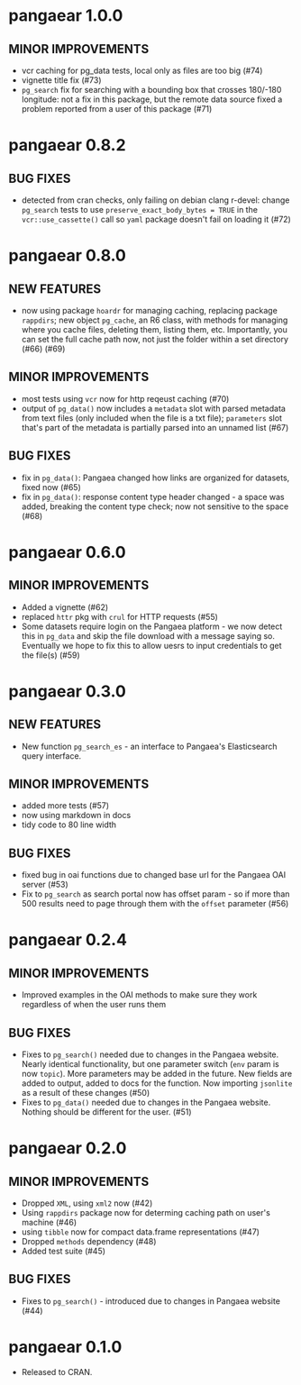 pangaear 1.0.0
==============

## MINOR IMPROVEMENTS

* vcr caching for pg_data tests, local only as files are too big (#74)
* vignette title fix (#73)
* `pg_search` fix for searching with a bounding box that crosses 180/-180 longitude: not a fix in this package, but the remote data source fixed a problem reported from a user of this package (#71)

pangaear 0.8.2
==============

## BUG FIXES

* detected from cran checks, only failing on debian clang r-devel: change `pg_search` tests to use `preserve_exact_body_bytes = TRUE` in the `vcr::use_cassette()` call so `yaml` package doesn't fail on loading it (#72)


pangaear 0.8.0
==============

## NEW FEATURES

* now using package `hoardr` for managing caching, replacing package `rappdirs`; new object `pg_cache`, an R6 class, with methods for managing where you cache files, deleting them, listing them, etc. Importantly, you can set the full cache path now, not just the folder within a set directory (#66) (#69)

## MINOR IMPROVEMENTS

* most tests using `vcr` now for http reqeust caching (#70)
* output of `pg_data()` now includes a `metadata` slot with parsed metadata from text files (only included when the file is a txt file); `parameters` slot that's part of the metadata is partially parsed into an unnamed list (#67)

## BUG FIXES

* fix in `pg_data()`: Pangaea changed how links are organized for datasets, fixed now (#65)
* fix in `pg_data()`: response content type header changed - a space was added, breaking the content type check; now not sensitive to the space (#68)


pangaear 0.6.0
==============

## MINOR IMPROVEMENTS

* Added a vignette (#62)
* replaced `httr` pkg with `crul` for HTTP requests (#55)
* Some datasets require login on the Pangaea platform - we now detect this in `pg_data` and skip the file download with a message saying so. Eventually we hope to fix this to allow uesrs to input credentials to get the file(s) (#59)


pangaear 0.3.0
==============

## NEW FEATURES

* New function `pg_search_es` - an interface to Pangaea's Elasticsearch
query interface.

## MINOR IMPROVEMENTS

* added more tests (#57)
* now using markdown in docs 
* tidy code to 80 line width

## BUG FIXES

* fixed bug in oai functions due to changed base url for the 
Pangaea OAI server (#53)
* Fix to `pg_search` as search portal now has offset param - so if
more than 500 results need to page through them with the 
`offset` parameter (#56)


pangaear 0.2.4
==============

## MINOR IMPROVEMENTS

* Improved examples in the OAI methods to make sure they work 
regardless of when the user runs them

## BUG FIXES

* Fixes to `pg_search()` needed due to changes in the Pangaea 
website. Nearly identical functionality, but one parameter switch
(`env` param is now `topic`). More parameters may be added in the 
future. New fields are added to output, added to docs for the 
function. Now importing `jsonlite` as a result of these changes (#50)
* Fixes to `pg_data()` needed due to changes in the Pangaea 
website. Nothing should be different for the user. (#51)


pangaear 0.2.0
==============

## MINOR IMPROVEMENTS

* Dropped `XML`, using `xml2` now (#42)
* Using `rappdirs` package now for determing caching path on user's machine (#46)
* using `tibble` now for compact data.frame representations (#47)
* Dropped `methods` dependency (#48)
* Added test suite (#45)

## BUG FIXES

* Fixes to `pg_search()` - introduced due to changes in Pangaea website (#44)

pangaear 0.1.0
==============

* Released to CRAN.
